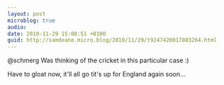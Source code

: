 ```yaml
---
layout: post
microblog: true
audio: 
date: 2010-11-29 15:08:51 +0100
guid: http://samdeane.micro.blog/2010/11/29/t9247420017803264.html
---
```

@schmerg Was thinking of the cricket in this particular case :)

Have to gloat now, it'll all go tit's up for England again soon...
